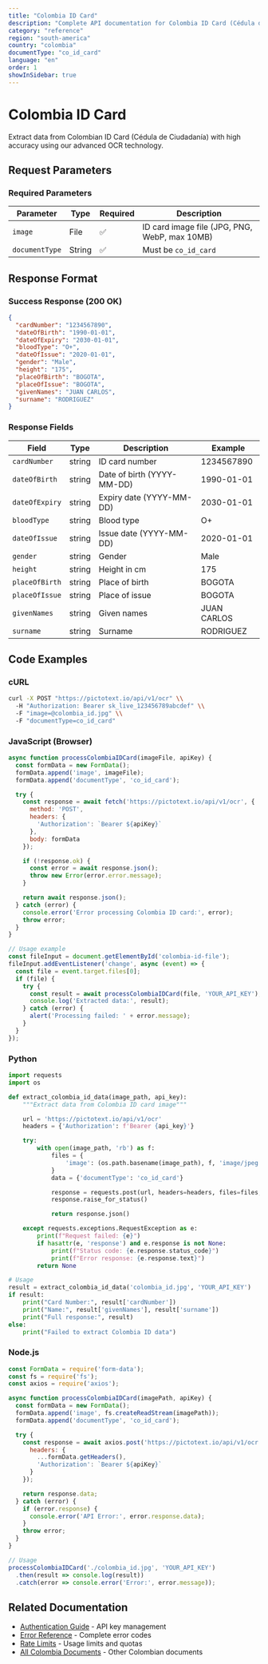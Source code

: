 ```yaml
---
title: "Colombia ID Card"
description: "Complete API documentation for Colombia ID Card (Cédula de Ciudadanía) OCR with examples and field reference"
category: "reference"
region: "south-america"
country: "colombia"
documentType: "co_id_card"
language: "en"
order: 1
showInSidebar: true
---
```


# Colombia ID Card

Extract data from Colombian ID Card (Cédula de Ciudadanía) with high accuracy using our advanced OCR technology.

## Request Parameters

### Required Parameters

| Parameter | Type | Required | Description |
|-----------|------|----------|-------------|
| `image` | File | ✅ | ID card image file (JPG, PNG, WebP, max 10MB) |
| `documentType` | String | ✅ | Must be `co_id_card` |


## Response Format

### Success Response (200 OK)

```json
{
  "cardNumber": "1234567890",
  "dateOfBirth": "1990-01-01",
  "dateOfExpiry": "2030-01-01",
  "bloodType": "O+",
  "dateOfIssue": "2020-01-01",
  "gender": "Male",
  "height": "175",
  "placeOfBirth": "BOGOTA",
  "placeOfIssue": "BOGOTA",
  "givenNames": "JUAN CARLOS",
  "surname": "RODRIGUEZ"
}
```

### Response Fields

| Field | Type | Description | Example |
|-------|------|-------------|---------|
| `cardNumber` | string | ID card number | 1234567890 |
| `dateOfBirth` | string | Date of birth (YYYY-MM-DD) | 1990-01-01 |
| `dateOfExpiry` | string | Expiry date (YYYY-MM-DD) | 2030-01-01 |
| `bloodType` | string | Blood type | O+ |
| `dateOfIssue` | string | Issue date (YYYY-MM-DD) | 2020-01-01 |
| `gender` | string | Gender | Male |
| `height` | string | Height in cm | 175 |
| `placeOfBirth` | string | Place of birth | BOGOTA |
| `placeOfIssue` | string | Place of issue | BOGOTA |
| `givenNames` | string | Given names | JUAN CARLOS |
| `surname` | string | Surname | RODRIGUEZ |

## Code Examples

### cURL

```bash
curl -X POST "https://pictotext.io/api/v1/ocr" \\
  -H "Authorization: Bearer sk_live_123456789abcdef" \\
  -F "image=@colombia_id.jpg" \\
  -F "documentType=co_id_card"
```

### JavaScript (Browser)

```javascript
async function processColombiaIDCard(imageFile, apiKey) {
  const formData = new FormData();
  formData.append('image', imageFile);
  formData.append('documentType', 'co_id_card');

  try {
    const response = await fetch('https://pictotext.io/api/v1/ocr', {
      method: 'POST',
      headers: {
        'Authorization': `Bearer ${apiKey}`
      },
      body: formData
    });

    if (!response.ok) {
      const error = await response.json();
      throw new Error(error.error.message);
    }

    return await response.json();
  } catch (error) {
    console.error('Error processing Colombia ID card:', error);
    throw error;
  }
}

// Usage example
const fileInput = document.getElementById('colombia-id-file');
fileInput.addEventListener('change', async (event) => {
  const file = event.target.files[0];
  if (file) {
    try {
      const result = await processColombiaIDCard(file, 'YOUR_API_KEY');
      console.log('Extracted data:', result);
    } catch (error) {
      alert('Processing failed: ' + error.message);
    }
  }
});
```

### Python

```python
import requests
import os

def extract_colombia_id_data(image_path, api_key):
    """Extract data from Colombia ID card image"""

    url = 'https://pictotext.io/api/v1/ocr'
    headers = {'Authorization': f'Bearer {api_key}'}

    try:
        with open(image_path, 'rb') as f:
            files = {
                'image': (os.path.basename(image_path), f, 'image/jpeg')
            }
            data = {'documentType': 'co_id_card'}

            response = requests.post(url, headers=headers, files=files, data=data, timeout=30)
            response.raise_for_status()

            return response.json()

    except requests.exceptions.RequestException as e:
        print(f"Request failed: {e}")
        if hasattr(e, 'response') and e.response is not None:
            print(f"Status code: {e.response.status_code}")
            print(f"Error response: {e.response.text}")
        return None

# Usage
result = extract_colombia_id_data('colombia_id.jpg', 'YOUR_API_KEY')
if result:
    print("Card Number:", result['cardNumber'])
    print("Name:", result['givenNames'], result['surname'])
    print("Full response:", result)
else:
    print("Failed to extract Colombia ID data")
```

### Node.js

```javascript
const FormData = require('form-data');
const fs = require('fs');
const axios = require('axios');

async function processColombiaIDCard(imagePath, apiKey) {
  const formData = new FormData();
  formData.append('image', fs.createReadStream(imagePath));
  formData.append('documentType', 'co_id_card');

  try {
    const response = await axios.post('https://pictotext.io/api/v1/ocr', formData, {
      headers: {
        ...formData.getHeaders(),
        'Authorization': `Bearer ${apiKey}`
      }
    });

    return response.data;
  } catch (error) {
    if (error.response) {
      console.error('API Error:', error.response.data);
    }
    throw error;
  }
}

// Usage
processColombiaIDCard('./colombia_id.jpg', 'YOUR_API_KEY')
  .then(result => console.log(result))
  .catch(error => console.error('Error:', error.message));
```

## Related Documentation

- [Authentication Guide](../../../authentication) - API key management
- [Error Reference](../../../errors) - Complete error codes
- [Rate Limits](../../../limits) - Usage limits and quotas
- [All Colombia Documents](../../../supported-documents#south-america) - Other Colombian documents
